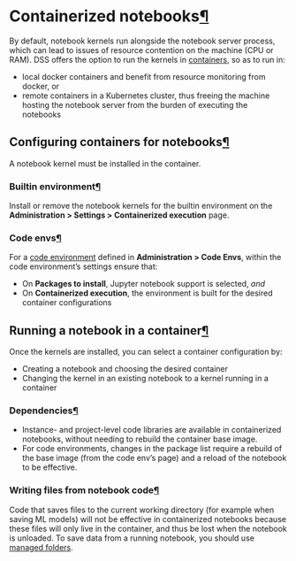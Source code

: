 Containerized notebooks[¶](#containerized-notebooks "Permalink to this heading")
================================================================================


By default, notebook kernels run alongside the notebook server process, which can lead to issues of resource contention on the machine (CPU or RAM). DSS offers the option to run the kernels in [containers](../containers/index.html), so as to run in:


* local docker containers and benefit from resource monitoring from docker, or
* remote containers in a Kubernetes cluster, thus freeing the machine hosting the notebook server from the burden of executing the notebooks



Configuring containers for notebooks[¶](#configuring-containers-for-notebooks "Permalink to this heading")
----------------------------------------------------------------------------------------------------------


A notebook kernel must be installed in the container.



### Builtin environment[¶](#builtin-environment "Permalink to this heading")


Install or remove the notebook kernels for the builtin environment on the **Administration \> Settings \> Containerized execution** page.




### Code envs[¶](#code-envs "Permalink to this heading")


For a [code environment](../code-envs/index.html) defined in **Administration \> Code Envs**, within the code environment’s settings ensure that:


* On **Packages to install**, Jupyter notebook support is selected, *and*
* On **Containerized execution**, the environment is built for the desired container configurations





Running a notebook in a container[¶](#running-a-notebook-in-a-container "Permalink to this heading")
----------------------------------------------------------------------------------------------------


Once the kernels are installed, you can select a container configuration by:


* Creating a notebook and choosing the desired container
* Changing the kernel in an existing notebook to a kernel running in a container



### Dependencies[¶](#dependencies "Permalink to this heading")


* Instance\- and project\-level code libraries are available in containerized notebooks, without needing to rebuild the container base image.
* For code environments, changes in the package list require a rebuild of the base image (from the code env’s page) and a reload of the notebook to be effective.




### Writing files from notebook code[¶](#writing-files-from-notebook-code "Permalink to this heading")


Code that saves files to the current working directory (for example when saving ML models) will not be effective in containerized notebooks because these files will only live in the container, and thus be lost when the notebook is unloaded. To save data from a running notebook, you should use [managed folders](../connecting/managed_folders.html).